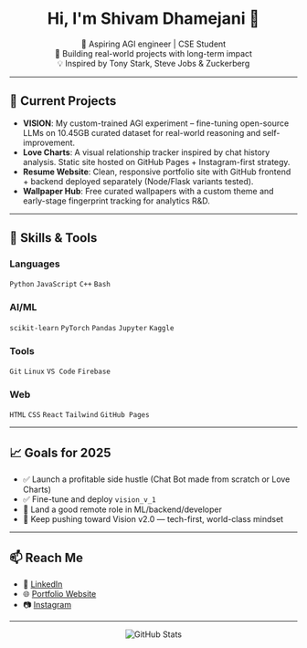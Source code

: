 <h1 align="center">Hi, I'm Shivam Dhamejani 👋</h1>

<p align="center">
  🚀 Aspiring AGI engineer | CSE Student  <br>
  🧠 Building real-world projects with long-term impact  <br>
  💡 Inspired by Tony Stark, Steve Jobs & Zuckerberg
</p>

---

## 🔭 Current Projects

- **VISION**: My custom-trained AGI experiment – fine-tuning open-source LLMs on 10.45GB curated dataset for real-world reasoning and self-improvement.
- **Love Charts**: A visual relationship tracker inspired by chat history analysis. Static site hosted on GitHub Pages + Instagram-first strategy.
- **Resume Website**: Clean, responsive portfolio site with GitHub frontend + backend deployed separately (Node/Flask variants tested).
- **Wallpaper Hub**: Free curated wallpapers with a custom theme and early-stage fingerprint tracking for analytics R&D.

---

## 🧠 Skills & Tools

### Languages
`Python` `JavaScript` `C++` `Bash`

### AI/ML
`scikit-learn` `PyTorch` `Pandas` `Jupyter` `Kaggle`

### Tools
`Git` `Linux` `VS Code` `Firebase`

### Web
`HTML` `CSS` `React` `Tailwind` `GitHub Pages`


---

## 📈 Goals for 2025

- ✅ Launch a profitable side hustle (Chat Bot made from scratch or Love Charts)
- ✅ Fine-tune and deploy `vision_v_1` 
- 🎯 Land a good remote role  in ML/backend/developer
- 🧠 Keep pushing toward Vision v2.0 — tech-first, world-class mindset

---

## 📫 Reach Me

- 🔗 [LinkedIn](https://www.linkedin.com/in/shivam-dhamejani-66b461245/)
- 🌐 [Portfolio Website](https://shivamdhamejani.in)
- 📷 [Instagram](https://instagram.com/shivam__dhamejani)

---

<p align="center">
  <img src="https://github-readme-stats.vercel.app/api?username=dhamejanishivam&show_icons=true&theme=radical" alt="GitHub Stats" />
</p>

